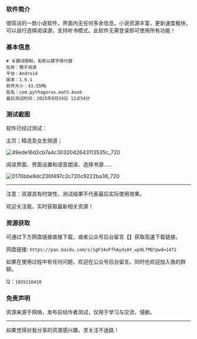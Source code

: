 ### 软件简介

很简洁的一款小说软件，界面内无任何多余信息。小说资源丰富，更新速度极快，可以自行选择阅读源，支持听书模式。此软件无需登录即可使用所有功能！


### 基本信息

```
# 关键词限制，名称以首字母代替
名称：橙子阅读
平台：Android
版本：1.6.1
软件大小：43.55Mb
包名：com.pythagoras.math.book
最后测试时间：2025年8月24日 12点54分
```


### 测试截图

软件已经过测试：

主页；精选及女生频道；

![49ede16d2cb7a4c3032042643113535c_720](https://github.com/user-attachments/assets/9dbd5832-c9c7-49c2-9dda-f6c7baad7362)


阅读界面、界面设置和语音朗读、选择书源……

![0176bbe9dc236f497c2c720c9222ba36_720](https://github.com/user-attachments/assets/233006ea-6f2c-4be0-8570-70788023ed96)





---

注意：资源具有时效性，测试结果不代表最后实际使用效果。

欢迎关注我，实时获取最新相关资源！



### 资源获取

可通过下方网盘链接直接下载，或者公众号后台留言【】获取高速下载链接。

网盘链接: `https://pan.baidu.com/s/1gF34uFfhAydsAY_wp9LfMQ?pwd=1471` 

如果在使用过程中有任何问题，欢迎在公众号后台留言。同时也欢迎加入我的群聊。

Q：`1035116410`

### 免责声明

资源来源于网络，发布前经作者测试，仅用于学习与交流，侵删。

---

如果觉得对我分享的资源感兴趣，求关注不迷路！
